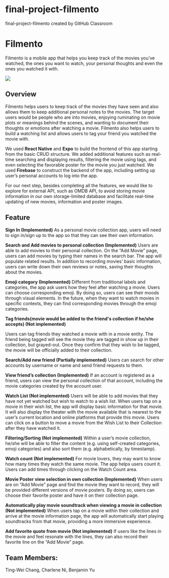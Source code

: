 # final-project-filmento
final-project-filmento created by GitHub Classroom

# Filmento

Filmento is a mobile app that helps you keep track of the movies you’ve watched, the ones you want to watch, your personal thoughts and even the ones you watched it with. 

![](https://i.imgur.com/orrlqMm.jpg)


## Overview
Filmento helps users to keep track of the movies they have seen and also allows them to keep additional personal notes to the movies. The target users would be people who are into movies, enjoying ruminating on movie plots or meanings behind the scenes, and wanting to document their thoughts or emotions after watching a movie. Filmento also helps users to build a watching list and allows users to tag your friend you watched the movie with. 

We used **React Native** and **Expo** to build the frontend of this app starting from the basic CRUD structure. We added additional features such as real-time searching and displaying results, filtering the movie using tags, and even selecting the favorable poster for the movie you just watched. We used **Firebase** to construct the backend of the app, including setting up user’s personal accounts to log into the app. 

For our next step, besides completing all the features, we would like to explore for external API, such as OMDB API, to avoid storing movie information in our own storage-limited database and facilitate real-time updating of new movies, information and poster images. 


## Feature

**Sign In (Implemented)**
As a personal movie collection app, users will need to sign in/sign up to the app so that they can see their own information.

**Search and Add movies to personal collection (Implemented)** 
Users are able to add movies to their personal collection. On the “Add Movie” page, users can add movies by typing their names in the search bar. The app will populate related results. In  addition to recording movies’ basic information, users can write down their own reviews or notes, saving their thoughts about the movies.

**Emoji category (Implemented)**
Different from traditional labels and categories, the app ask users how they feel after watching a movie. Users can choose corresponding emoji. By doing so, users can see their moods through visual elements. In the future, when they want to watch movies in specific contexts, they can find corresponding movies through the emoji categories.


**Tag friends(movie would be added to the friend's collection if he/she accepts) (Not implemented)**

Users can tag friends they watched a movie with in a movie entity. The friend being tagged will see the movie they are tagged in show up in their collection, but grayed-out. Once they confirm that they wish to be tagged, the movie will be officially added to their collection.

**Search/Add new friend (Partially implemented)**
Users can search for other accounts by username or name and send friend requests to them.

**View friend’s collection (Implemented)**
If an account is registered as a friend, users can view the personal collection of that account, including the movie categories created by the account user.

**Watch List (Not implemented)**
Users will be able to add movies that they have not yet watched but wish to watch to a wish list. When users tap on a movie in their wish list, the app will display basic information for that movie. It will also display the theater with the movie available that is nearest to the user’s current location and online platforms that provide this movie. Users can click on a button to move a movie from the Wish List to their Collection after they have watched it.

**Filtering/Sorting (Not implemented)**
Within a user’s movie collection, he/she will be able to filter the content (e.g. using self-created categories, emoji categories) and also sort them (e.g. alphabetically, by timestamp). 

**Watch count (Not implemented)**
For movie lovers, they may want to know how many times they watch the same movie. The app helps users count it. Users can add times through clicking on the Watch Count area.

**Movie Poster view selection in own collection (Implemented)**
When users are on “Add Movie” page and find the movie they want to record, they will be provided different versions of movie posters. By doing so, users can choose their favorite poster and have it on their collection page.

**Automatically play movie soundtrack when viewing a movie in collection (Not implemented)**
When users tap on a movie within their collection and arrive at the movie information page, the app will automatically start playing soundtracks from that movie, providing a more immersive experience.

**Add favorite quote from movie (Not implemented)**
If users like the lines in the movie and feel resonate with the lines, they can also record their favorite line on the “Add Movie” page.




## Team Members:
Ting-Wei Chang, Charlene Ni, Benjamin Yu
